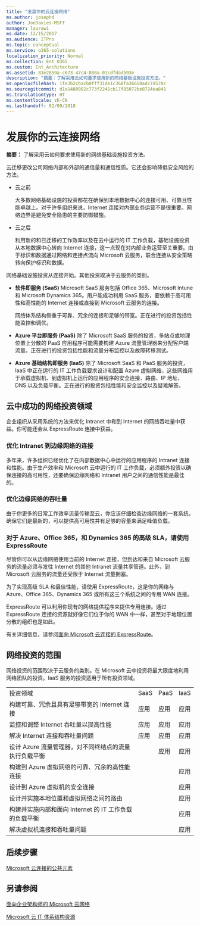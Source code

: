 ```yaml
---
title: "发展你的云连接网络"
ms.author: josephd
author: JoeDavies-MSFT
manager: laurawi
ms.date: 12/15/2017
ms.audience: ITPro
ms.topic: conceptual
ms.service: o365-solutions
localization_priority: Normal
ms.collection: Ent_O365
ms.custom: Ent_Architecture
ms.assetid: 83e2859a-c673-47c4-880a-01cdfdadb93e
description: "摘要：了解采用云如何要求使用新的网络基础设施投资方法。"
ms.openlocfilehash: 1fe3b2cbacb0fff31de1c368fa36650adc7d570c
ms.sourcegitcommit: d1a1480982c773f2241cb17f85072be8724ea841
ms.translationtype: HT
ms.contentlocale: zh-CN
ms.lasthandoff: 02/09/2018
---
```

# <a name="evolving-your-network-for-cloud-connectivity"></a>发展你的云连接网络

 **摘要：** 了解采用云如何要求使用新的网络基础设施投资方法。
  
云迁移更改公司网络内部和外部的通信量和通信性质。它还会影响降低安全风险的方法。
  
- 云之前
    
    大多数网络基础设施的投资都花在确保到本地数据中心的连接可用、可靠且性能卓越上。对于许多组织来说，Internet 连接对内部业务运营不是很重要。网络边界是避免安全隐患的主要防御措施。
    
- 云之后
    
    利用新的和已迁移的工作效率以及在云中运行的 IT 工作负载，基础设施投资从本地数据中心转向 Internet 连接，这一点现在对内部业务运营至关重要。由于标识和数据通过网络和连接点流向 Microsoft 云服务，联合连接从安全策略转向保护标识和数据。
    
网络基础设施投资从连接开始。其他投资取决于云服务的类别。
  
- **软件即服务 (SaaS)** Microsoft SaaS 服务包括 Office 365、Microsoft Intune 和 Microsoft Dynamics 365。用户能成功利用 SaaS 服务，要依赖于高可用性和高性能的 Internet 连接或直接到 Microsoft 云服务的连接。
    
    网络体系结构侧重于可靠、冗余的连接和足够的带宽。正在进行的投资包括性能监控和调优。
    
- **Azure 平台即服务 (PaaS)** 除了 Microsoft SaaS 服务的投资，多站点或地理位置上分散的 PaaS 应用程序可能需要构建 Azure 流量管理器来分配客户端流量。正在进行的投资包括性能和流量分布监控以及故障转移测试。
    
- **Azure 基础结构即服务 (IaaS)** 除了 Microsoft SaaS 和 PaaS 服务的投资，IaaS 中正在运行的 IT 工作负载要求设计和配置 Azure 虚拟网络，这些网络用于承载虚拟机、到虚拟机上运行的应用程序的安全连接、路由、IP 地址、DNS 以及负载平衡。正在进行的投资包括性能和安全监控以及疑难解答。
    
## <a name="areas-of-networking-investment-for-success-in-the-cloud"></a>云中成功的网络投资领域

企业组织从采用系统的方法来优化 Intranet 中和到 Internet 的网络吞吐量中获益。你可能还会从 ExpressRoute 连接中获益。
  
### <a name="optimize-intranet-connectivity-to-your-edge-network"></a>优化 Intranet 到边缘网络的连接

多年来，许多组织已经优化了在内部数据中心中运行的应用程序的 Intranet 连接和性能。由于生产效率和 Microsoft 云中运行的 IT 工作负载，必须额外投资以确保连接的高可用性，还要确保边缘网络和 Intranet 用户之间的通信性能是最佳的。
  
### <a name="optimize-throughput-at-your-edge-network"></a>优化边缘网络的吞吐量

由于你更多的日常工作效率流量传输至云，你应该仔细检查边缘网络的一套系统，确保它们是最新的，可以提供高可用性并有足够的容量来满足峰值负载。
  
### <a name="for-a-high-sla-to-azure-office-365-and-dynamics-365-use-expressroute"></a>对于 Azure、Office 365，和 Dynamics 365 的高级 SLA，请使用 ExpressRoute

尽管你可以从边缘网络使用当前的 Internet 连接，但到达和来自 Microsoft 云服务的流量必须与发往 Internet 的其他 Intranet 流量共享管道。此外，到 Microsoft 云服务的流量还受限于 Internet 流量拥塞。
  
为了实现高级 SLA 和最佳性能，请使用 ExpressRoute，这是你的网络与 Azure、Office 365、Dynamics 365 或所有这三个系统之间的专用 WAN 连接。 
  
ExpressRoute 可以利用你现有的网络提供程序来提供专用连接。通过 ExpressRoute 连接的资源就好像它们位于你的 WAN 中一样，甚至对于地理位置分散的组织也是如此。
  
有关详细信息，请参阅[面向 Microsoft 云连接的 ExpressRoute](expressroute-for-microsoft-cloud-connectivity.md)。
  
## <a name="scope-of-network-investments"></a>网络投资的范围

网络投资的范围取决于云服务的类别。在 Microsoft 云中投资将最大限度地利用网络团队的投资。IaaS 服务的投资适用于所有投资领域。
  
|||||
|:-----|:-----|:-----|:-----|
|投资领域  <br/> |SaaS  <br/> |PaaS  <br/> |IaaS  <br/> |
|构建可靠、冗余且具有足够带宽的 Internet 连接  <br/> |应用  <br/> |应用  <br/> |应用  <br/> |
|监控和调整 Internet 吞吐量以提高性能  <br/> |应用  <br/> |应用  <br/> |应用  <br/> |
|解决 Internet 连接和吞吐量问题  <br/> |应用  <br/> |应用  <br/> |应用  <br/> |
|设计 Azure 流量管理器，对不同终结点的流量执行负载平衡  <br/> ||应用  <br/> |应用  <br/> |
|构建到 Azure 虚拟网络的可靠、冗余的高性能连接  <br/> |||应用  <br/> |
|设计到 Azure 虚拟机的安全连接  <br/> |||应用  <br/> |
|设计并实施本地位置和虚拟网络之间的路由  <br/> |||应用  <br/> |
|构建并实施内部和面向 Internet 的 IT 工作负载的负载平衡  <br/> |||应用  <br/> |
|解决虚拟机连接和吞吐量问题  <br/> |||应用  <br/> |
   
## <a name="next-step"></a>后续步骤

[Microsoft 云连接的公共元素](common-elements-of-microsoft-cloud-connectivity.md)

## <a name="see-also"></a>另请参阅

[面向企业架构师的 Microsoft 云网络](microsoft-cloud-networking-for-enterprise-architects.md)
  
[Microsoft 云 IT 体系结构资源](microsoft-cloud-it-architecture-resources.md)



